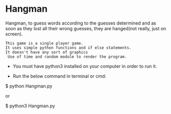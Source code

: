 # Hangman
Hangman, to guess words according to the guesses determined and as soon as they lost all their wrong guesses, they are hanged(not really, just on screen).
```
This game is a single player game.
It uses simple python functions and if else statements.
It doesn't have any sort of graphics
 Use of time and random module to render the program.
```

* You must have python3 installed on your computer in order to run it.

* Run the below command in terminal or cmd:

$ python Hangman.py

or

$ python3 Hangman.py
